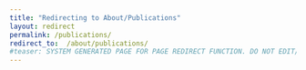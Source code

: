 ```yaml
---
title: "Redirecting to About/Publications"
layout: redirect
permalink: /publications/
redirect_to:  /about/publications/
#teaser: SYSTEM GENERATED PAGE FOR PAGE REDIRECT FUNCTION. DO NOT EDIT/RENAME/REMOVE THIS PAGE.
---
```

